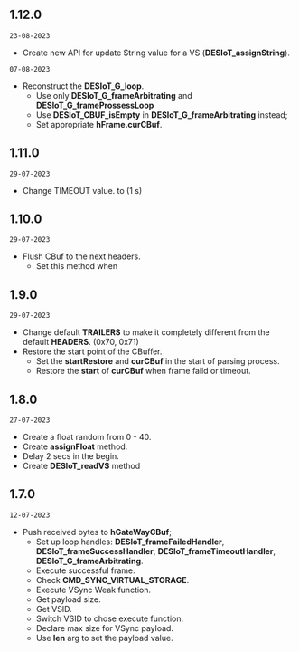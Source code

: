 ## 1.12.0

`23-08-2023`

- Create new API for update String value for a VS (**DESIoT_assignString**).

`07-08-2023`

- Reconstruct the **DESIoT_G_loop**.
  - Use only **DESIoT_G_frameArbitrating** and **DESIoT_G_frameProssessLoop**
  - Use **DESIoT_CBUF_isEmpty** in **DESIoT_G_frameArbitrating** instead;
  - Set appropriate **hFrame.curCBuf**.

## 1.11.0
`29-07-2023`

- Change TIMEOUT value. to (1 s)

## 1.10.0

`29-07-2023`

- Flush CBuf to the next headers.
  - Set this method when

## 1.9.0
`29-07-2023`

- Change default **TRAILERS** to make it completely different from the default **HEADERS**. (0x70, 0x71)
- Restore the start point of the CBuffer.
  - Set the **startRestore** and **curCBuf** in the start of parsing process.
  - Restore the **start** of **curCBuf** when frame faild or timeout.

## 1.8.0
`27-07-2023`
- Create a float random from 0 - 40.
- Create **assignFloat** method.
- Delay 2 secs in the begin.
- Create **DESIoT_readVS** method

## 1.7.0
`12-07-2023`

- Push received bytes to **hGateWayCBuf**;
	- Set up loop handles: **DESIoT_frameFailedHandler**, **DESIoT_frameSuccessHandler**, **DESIoT_frameTimeoutHandler**, **DESIoT_G_frameArbitrating**.
	- Execute successful frame.
	- Check **CMD_SYNC_VIRTUAL_STORAGE**.
	- Execute VSync Weak function.
	- Get payload size.
	- Get VSID.
	- Switch VSID to chose execute function.
	- Declare max size for VSync payload.
	- Use **len** arg to set the payload value.